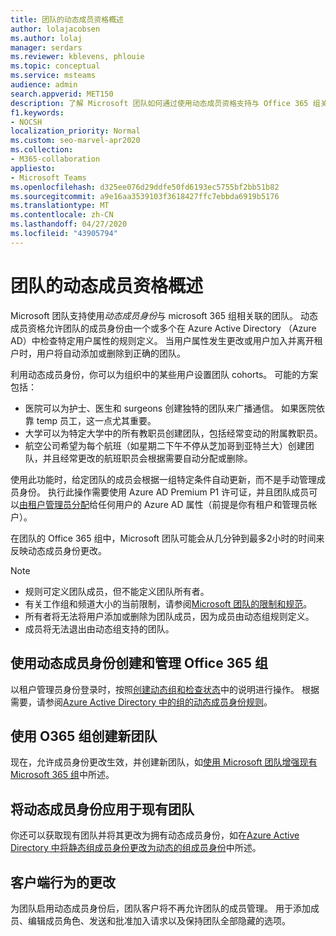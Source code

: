 ```yaml
---
title: 团队的动态成员资格概述
author: lolajacobsen
ms.author: lolaj
manager: serdars
ms.reviewer: kblevens, phlouie
ms.topic: conceptual
ms.service: msteams
audience: admin
search.appverid: MET150
description: 了解 Microsoft 团队如何通过使用动态成员资格支持与 Office 365 组关联的团队。
f1.keywords:
- NOCSH
localization_priority: Normal
ms.custom: seo-marvel-apr2020
ms.collection:
- M365-collaboration
appliesto:
- Microsoft Teams
ms.openlocfilehash: d325ee076d29ddfe50fd6193ec5755bf2bb51b82
ms.sourcegitcommit: a9e16aa3539103f3618427ffc7ebbda6919b5176
ms.translationtype: MT
ms.contentlocale: zh-CN
ms.lasthandoff: 04/27/2020
ms.locfileid: "43905794"
---
```

# <a name="overview-of-dynamic-membership-for-teams"></a>团队的动态成员资格概述

Microsoft 团队支持使用*动态成员身份*与 microsoft 365 组相关联的团队。 动态成员资格允许团队的成员身份由一个或多个在 Azure Active Directory （Azure AD）中检查特定用户属性的规则定义。 当用户属性发生更改或用户加入并离开租户时，用户将自动添加或删除到正确的团队。

利用动态成员身份，你可以为组织中的某些用户设置团队 cohorts。 可能的方案包括：
- 医院可以为护士、医生和 surgeons 创建独特的团队来广播通信。 如果医院依靠 temp 员工，这一点尤其重要。
- 大学可以为特定大学中的所有教职员创建团队，包括经常变动的附属教职员。
- 航空公司希望为每个航班（如星期二下午不停从芝加哥到亚特兰大）创建团队，并且经常更改的航班职员会根据需要自动分配或删除。

使用此功能时，给定团队的成员会根据一组特定条件自动更新，而不是手动管理成员身份。 执行此操作需要使用 Azure AD Premium P1 许可证，并且团队成员可以[由租户管理员分配](https://docs.microsoft.com/azure/active-directory/users-groups-roles/groups-dynamic-membership)给任何用户的 Azure AD 属性（前提是你有租户和管理员帐户）。

在团队的 Office 365 组中，Microsoft 团队可能会从几分钟到最多2小时的时间来反映动态成员身份更改。

> [!NOTE]
> - 规则可定义团队成员，但不能定义团队所有者。
> - 有关工作组和频道大小的当前限制，请参阅[Microsoft 团队的限制和规范](limits-specifications-teams.md)。
> - 所有者将无法将用户添加或删除为团队成员，因为成员由动态组规则定义。
> -    成员将无法退出由动态组支持的团队。


## <a name="creating-and-managing-an-office-365-group-with-dynamic-membership"></a>使用动态成员身份创建和管理 Office 365 组
以租户管理员身份登录时，按照[创建动态组和检查状态](https://docs.microsoft.com/azure/active-directory/users-groups-roles/groups-create-rule)中的说明进行操作。 根据需要，请参阅[Azure Active Directory 中的组的动态成员身份规则](https://docs.microsoft.com/azure/active-directory/users-groups-roles/groups-dynamic-membership)。

## <a name="create-a-new-team-with-your-o365-group"></a>使用 O365 组创建新团队

现在，允许成员身份更改生效，并创建新团队，如[使用 Microsoft 团队增强现有 Microsoft 365 组](enhance-office-365-groups.md)中所述。

## <a name="apply-dynamic-membership-to-an-existing-team"></a>将动态成员身份应用于现有团队

你还可以获取现有团队并将其更改为拥有动态成员身份，如在[Azure Active Directory 中将静态组成员身份更改为动态的组成员身份](https://docs.microsoft.com/azure/active-directory/users-groups-roles/groups-change-type)中所述。

## <a name="changes-in-client-behavior"></a>客户端行为的更改

为团队启用动态成员身份后，团队客户将不再允许团队的成员管理。 用于添加成员、编辑成员角色、发送和批准加入请求以及保持团队全部隐藏的选项。
